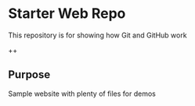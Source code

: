 # Starter Web Repo

This repository is for showing how Git and GitHub work

++

## Purpose

Sample website with plenty of files for demos